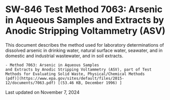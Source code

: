 
# SW-846 Test Method 7063: Arsenic in Aqueous Samples and Extracts by Anodic Stripping Voltammetry (ASV)  


This document describes the method used for laboratory determinations of
dissolved arsenic in drinking water, natural surface water, seawater,
and in domestic and industrial wastewater, and in soil extracts.

    - Method 7063: Arsenic in Aqueous Samples
    and Extracts by Anodic Stripping Voltammetry (ASV), part of Test
    Methods for Evaluating Solid Waste, Physical/Chemical Methods
    (pdf)](https://www.epa.gov/sites/default/files/2015-12/documents/7063.pdf) [(53.46 KB, December 1996) ] 

Last updated on November 7, 2024

